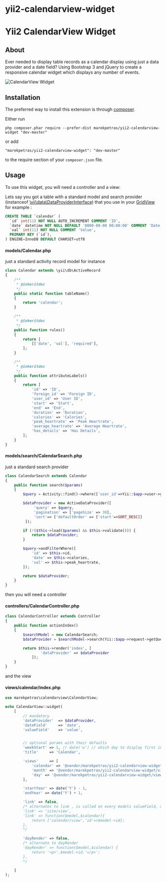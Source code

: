 # yii2-calendarview-widget

Yii2 CalendarView Widget
========================

About
-----

Ever needed to display table records as a calendar display using just a data provider and a date field?
Using Bootstrap 3 and jQuery to create a responsive calendar widget which displays any number of events.

![CalendarView Widget](https://dl.dropboxusercontent.com/u/44806680/yii2-calendarview-widget.png "CalendarView Widget")

Installation
------------

The preferred way to install this extension is through [composer](http://getcomposer.org/download/).

Either run

```
php composer.phar require --prefer-dist marekpetras/yii2-calendarview-widget "dev-master"
```

or add

```
"marekpetras/yii2-calendarview-widget": "dev-master"
```

to the require section of your `composer.json` file.


Usage
-----

To use this widget, you will need a controller and a view:

Lets say you got a table with a standard model and search provider (instanceof [\yii\data\DataProviderInterface](http://www.yiiframework.com/doc-2.0/yii-data-dataproviderinterface.html)) that you use in your [GridView](http://www.yiiframework.com/doc-2.0/yii-grid-gridview.html) for example :

```sql
CREATE TABLE `calendar` (
  `id` int(11) NOT NULL AUTO_INCREMENT COMMENT 'ID',
  `date` datetime NOT NULL DEFAULT '0000-00-00 00:00:00' COMMENT 'Date',
  `val` int(11) NOT NULL COMMENT 'Value',
  PRIMARY KEY (`id`),
) ENGINE=InnoDB DEFAULT CHARSET=utf8
```

#### models/Calendar.php ####
just a standard activity record model for instance
```php
class Calendar extends \yii\db\ActiveRecord
{
    /**
     * @inheritdoc
     */
    public static function tableName()
    {
        return 'calendar';
    }

    /**
     * @inheritdoc
     */
    public function rules()
    {
        return [
            [['date', 'val'], 'required'],
        ];
    }

    /**
     * @inheritdoc
     */
    public function attributeLabels()
    {
        return [
            'id' => 'ID',
            'foreign_id' => 'Foreign ID',
            'user_id' => 'User ID',
            'start' => 'Start',
            'end' => 'End',
            'duration' => 'Duration',
            'calories' => 'Calories',
            'peak_heartrate' => 'Peak Heartrate',
            'average_heartrate' => 'Average Heartrate',
            'has_details' => 'Has Details',
        ];
    }
}
```

#### models/search/CalendarSearch.php ####
just a standard search provider
```php
class CalendarSearch extends Calendar
{
    public function search($params)
    {
        $query = Activity::find()->where(['user_id'=>Yii::$app->user->getId()]);

        $dataProvider = new ActiveDataProvider([
             'query' => $query,
             'pagination' => ['pageSize' => 30],
             'sort'=> ['defaultOrder' => ['start'=>SORT_DESC]]
         ]);

        if (!($this->load($params) && $this->validate())) {
            return $dataProvider;
        }

        $query->andFilterWhere([
            'id' => $this->id,
            'date' => $this->calories,
            'val' => $this->peak_heartrate,
        ]);

        return $dataProvider;
    }
}
```

then you will need a controller

#### controllers/CalendarController.php ####

```php
class CalendarController extends Controller
{
    public function actionIndex()
    {
        $searchModel = new CalendarSearch;
        $dataProvider = $searchModel->search(Yii::$app->request->getQueryParams());

        return $this->render('index', [
                'dataProvider' => $dataProvider
            ]);
    }
}
```

and the view

#### views/calendar/index.php ####
```php
use marekpetras\calendarview\CalendarView;

echo CalendarView::widget(
    [
        // mandatory
        'dataProvider'  => $dataProvider,
        'dateField'     => 'date',
        'valueField'    => 'value',


        // optional params with their defaults
        'weekStart' => 1, // date('w') // which day to display first in the calendar
        'title'     => 'Calendar',

        'views'     => [
            'calendar' => '@vendor/marekpetras/yii2-calendarview-widget/views/calendar',
            'month' => '@vendor/marekpetras/yii2-calendarview-widget/views/month',
            'day' => '@vendor/marekpetras/yii2-calendarview-widget/views/day',
        ],

        'startYear' => date('Y') - 1,
        'endYear' => date('Y') + 1,

        'link' => false,
        /* alternates to link , is called on every models valueField, used in Html::a( valueField , link )
        'link' => 'site/view',
        'link' => function($model,$calendar){
            return ['calendar/view','id'=>$model->id];
        },
        */

        'dayRender' => false,
        /* alternate to dayRender
        'dayRender' => function($model,$calendar) {
            return '<p>'.$model->id.'</p>';
        },
        */

    ]
);
```

